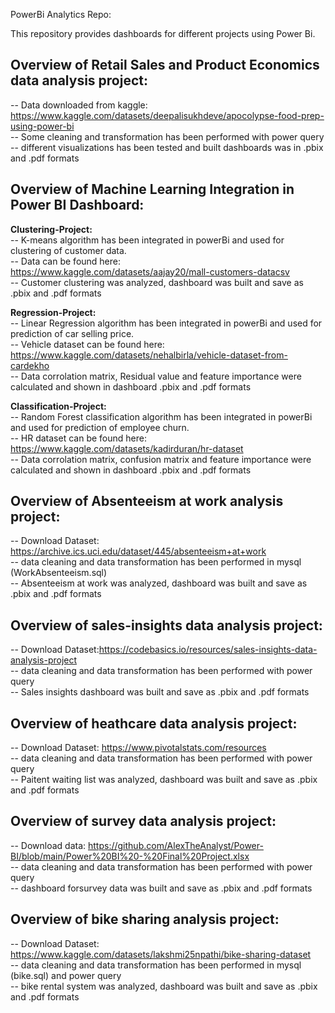 PowerBi Analytics Repo:  

This repository provides dashboards for different projects using Power Bi.  

## Overview of Retail Sales and Product Economics data analysis project:      
-- Data downloaded from kaggle: https://www.kaggle.com/datasets/deepalisukhdeve/apocolypse-food-prep-using-power-bi       
-- Some cleaning and transformation has been performed with power query      
-- different visualizations has been tested and built dashboards was in .pbix and .pdf formats      

## Overview of Machine Learning Integration in Power BI Dashboard:   
**Clustering-Project:**  
-- K-means algorithm has been integrated in powerBi and used for clustering of customer data.  
-- Data can be found here:  
https://www.kaggle.com/datasets/aajay20/mall-customers-datacsv     
-- Customer clustering was analyzed, dashboard was built and save as .pbix and .pdf formats    

**Regression-Project:**  
-- Linear Regression algorithm has been integrated in powerBi and used for prediction of car selling price.  
 -- Vehicle dataset can be found here:  
 https://www.kaggle.com/datasets/nehalbirla/vehicle-dataset-from-cardekho  
-- Data corrolation matrix, Residual value and feature importance were calculated and shown in dashboard .pbix and .pdf formats   

**Classification-Project:**  
-- Random Forest classification algorithm has been integrated in powerBi and used for prediction of employee churn.  
 -- HR dataset can be found here:    
https://www.kaggle.com/datasets/kadirduran/hr-dataset   
-- Data corrolation matrix, confusion matrix and feature importance were calculated and shown in dashboard .pbix and .pdf formats    

## Overview of Absenteeism at work analysis project:        
-- Download Dataset: https://archive.ics.uci.edu/dataset/445/absenteeism+at+work         
-- data cleaning and data transformation has been performed in mysql (WorkAbsenteeism.sql)  
-- Absenteeism at work was analyzed, dashboard was built and save as .pbix and .pdf formats  

## Overview of sales-insights data analysis project:    
-- Download Dataset:https://codebasics.io/resources/sales-insights-data-analysis-project  
-- data cleaning and data transformation has been performed with power query     
-- Sales insights dashboard was built and save as .pbix and .pdf formats      

## Overview of heathcare data analysis project:    
-- Download Dataset: https://www.pivotalstats.com/resources    
-- data cleaning and data transformation has been performed with power query     
-- Paitent waiting list was analyzed, dashboard was built and save as .pbix and .pdf formats     

## Overview of survey data analysis project:       
-- Download data: https://github.com/AlexTheAnalyst/Power-BI/blob/main/Power%20BI%20-%20Final%20Project.xlsx    
-- data cleaning and data transformation has been performed with power query       
-- dashboard forsurvey data was built and save as .pbix and .pdf formats

## Overview of bike sharing analysis project:      
-- Download Dataset: https://www.kaggle.com/datasets/lakshmi25npathi/bike-sharing-dataset     
-- data cleaning and data transformation has been performed in mysql (bike.sql) and power query         
-- bike rental system was analyzed, dashboard was built and save as .pbix and .pdf formats     
   

